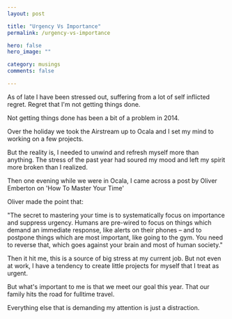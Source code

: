 ```yaml
---
layout: post

title: "Urgency Vs Importance"
permalink: /urgency-vs-importance

hero: false
hero_image: ""

category: musings
comments: false

---
```


As of late I have been stressed out, suffering from a lot of self inflicted regret. Regret that I'm not getting things done.

Not getting things done has been a bit of a problem in 2014. 

Over the holiday we took the Airstream up to Ocala and I set my mind to working on a few projects.

But the reality is, I needed to unwind and refresh myself more than anything. The stress of the past year had soured my mood and left my spirit more broken than I realized.

Then one evening while we were in Ocala, I came across a post by Oliver Emberton on 'How To Master Your Time'

Oliver made the point that:

"The secret to mastering your time is to systematically focus on importance and suppress urgency. Humans are pre-wired to focus on things which demand an immediate response, like alerts on their phones – and to postpone things which are most important, like going to the gym. You need to reverse that, which goes against your brain and most of human society."

Then it hit me, this is a source of big stress at my current job. But not even at work, I have a tendency to create little projects for myself that I treat as urgent.

But what's important to me is that we meet our goal this year. That our family hits the road for fulltime travel.

Everything else that is demanding my attention is just a distraction.